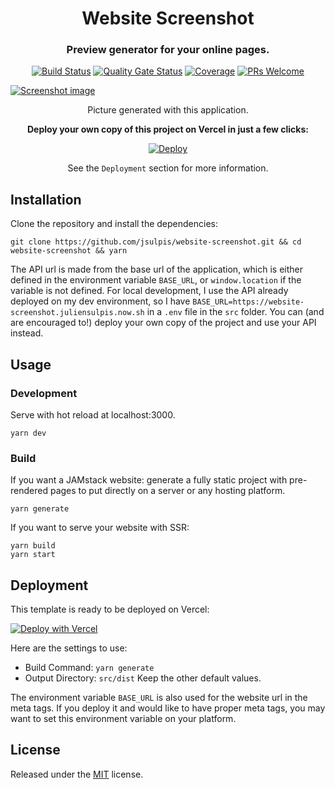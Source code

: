 <span align="center">
  
<h1>Website Screenshot</h1>
<h3>Preview generator for your online pages.</h3>

<p>
  
[![Build Status](https://travis-ci.org/jsulpis/website-screenshot.svg?branch=master)](https://travis-ci.org/jsulpis/website-screenshot)
[![Quality Gate Status](https://sonarcloud.io/api/project_badges/measure?project=website-screenshot&metric=alert_status)](https://sonarcloud.io/dashboard?id=website-screenshot)
[![Coverage](https://sonarcloud.io/api/project_badges/measure?project=website-screenshot&metric=coverage)](https://sonarcloud.io/dashboard?id=website-screenshot)
[![PRs Welcome](https://img.shields.io/badge/PRs-welcome-brightgreen.svg)](http://makeapullrequest.com)
</p>

<a href="https://website-screenshot.now.sh">
  <img class="repo-preview" src="https://raw.githubusercontent.com/jsulpis/website-screenshot/master/preview.png" alt="Screenshot image"/>
</a>

<p>Picture generated with this application.</p>

**Deploy your own copy of this project on Vercel in just a few clicks:**

[![Deploy](https://vercel.com/button)](https://vercel.com/import/project?template=https://github.com/jsulpis/website-screenshot)

See the `Deployment` section for more information.

</span>

## Installation

Clone the repository and install the dependencies:

```shell
git clone https://github.com/jsulpis/website-screenshot.git && cd website-screenshot && yarn
```

The API url is made from the base url of the application, which is either defined in the environment variable `BASE_URL`, or `window.location` if the variable is not defined. For local development, I use the API already deployed on my dev environment, so I have `BASE_URL=https://website-screenshot.juliensulpis.now.sh` in a `.env` file in the `src` folder. You can (and are encouraged to!) deploy your own copy of the project and use your API instead.

## Usage

### Development

Serve with hot reload at localhost:3000.

```
yarn dev
```

### Build

If you want a JAMstack website: generate a fully static project with pre-rendered pages to put directly on a server or any hosting platform.

```
yarn generate
```

If you want to serve your website with SSR:

```
yarn build
yarn start
```

## Deployment

This template is ready to be deployed on Vercel:

[![Deploy with Vercel](https://vercel.com/button)](https://vercel.com/import/project?template=https://github.com/jsulpis/website-screenshot)

Here are the settings to use:

- Build Command: `yarn generate`
- Output Directory: `src/dist`
  Keep the other default values.

The environment variable `BASE_URL` is also used for the website url in the meta tags. If you deploy it and would like to have proper meta tags, you may want to set this environment variable on your platform.

## License

Released under the [MIT](https://github.com/jsulpis/website-screenshot/blob/master/LICENSE) license.
